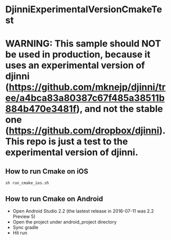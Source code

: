 # DjinniExperimentalVersionCmakeTest

# WARNING: This sample should NOT be used in production, because it uses an experimental version of djinni (https://github.com/mknejp/djinni/tree/a4bca83a80387c67f485a38511b884b470e3481f), and not the stable one (https://github.com/dropbox/djinni). This repo is just a test to the experimental version of djinni.

## How to run Cmake on iOS

`sh run_cmake_ios.sh`

## How to run Cmake on Android

- Open Android Studio 2.2 (the lastest release in 2016-07-11 was 2.2 Preview 5)
- Open the project under android_project directory
- Sync gradle
- Hit run
